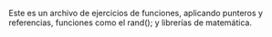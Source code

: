 Este es un archivo de ejercicios de funciones, aplicando punteros y referencias, funciones como el rand(); y librerías de matemática.
